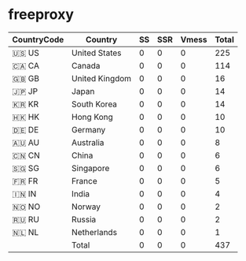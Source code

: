 # freeproxy

|CountryCode|Country|SS|SSR|Vmess|Total|
|  ----  | ----  |  ----  | ----  |  ----  | ----  |
|🇺🇸 US|United States|0|0|0|225|
|🇨🇦 CA|Canada|0|0|0|114|
|🇬🇧 GB|United Kingdom|0|0|0|16|
|🇯🇵 JP|Japan|0|0|0|14|
|🇰🇷 KR|South Korea|0|0|0|14|
|🇭🇰 HK|Hong Kong|0|0|0|10|
|🇩🇪 DE|Germany|0|0|0|10|
|🇦🇺 AU|Australia|0|0|0|8|
|🇨🇳 CN|China|0|0|0|6|
|🇸🇬 SG|Singapore|0|0|0|6|
|🇫🇷 FR|France|0|0|0|5|
|🇮🇳 IN|India|0|0|0|4|
|🇳🇴 NO|Norway|0|0|0|2|
|🇷🇺 RU|Russia|0|0|0|2|
|🇳🇱 NL|Netherlands|0|0|0|1|
||Total|0|0|0|437| 

